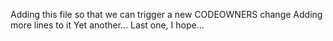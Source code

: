 Adding this file so that we can trigger a new CODEOWNERS change
Adding more lines to it
Yet another...
Last one, I hope...
